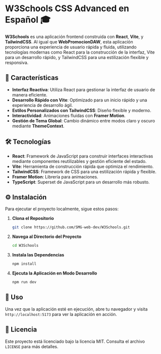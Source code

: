 # W3Schools CSS Advanced en Español 🎓

**W3Schools** es una aplicación frontend construida con **React**, **Vite**, y **TailwindCSS**. Al igual que **WebPromocionDAW**, esta aplicación proporciona una experiencia de usuario rápida y fluida, utilizando tecnologías modernas como React para la construcción de la interfaz, Vite para un desarrollo rápido, y TailwindCSS para una estilización flexible y responsiva.

## 🚀 Características
- **Interfaz Reactiva**: Utiliza React para gestionar la interfaz de usuario de manera eficiente.
- **Desarrollo Rápido con Vite**: Optimizado para un inicio rápido y una experiencia de desarrollo ágil.
- **Estilos Personalizados con TailwindCSS**: Diseño flexible y moderno.
- **Interactividad**: Animaciones fluidas con **Framer Motion**.
- **Gestión de Tema Global**: Cambio dinámico entre modos claro y oscuro mediante **ThemeContext**.

## 🛠️ Tecnologías
- **React**: Framework de JavaScript para construir interfaces interactivas mediante componentes reutilizables y gestión eficiente del estado.
- **Vite**: Herramienta de construcción rápida que optimiza el rendimiento.
- **TailwindCSS**: Framework de CSS para una estilización rápida y flexible.
- **Framer Motion**: Librería para animaciones.
- **TypeScript**: Superset de JavaScript para un desarrollo más robusto.

## ⚙️ Instalación
Para ejecutar el proyecto localmente, sigue estos pasos:

1. **Clona el Repositorio**
    ```bash
    git clone https://github.com/SMG-web-dev/W3Schools.git
    ```
2. **Navega al Directorio del Proyecto**
    ```bash
    cd W3Schools
    ```
3. **Instala las Dependencias**
    ```bash
    npm install
    ```
4. **Ejecuta la Aplicación en Modo Desarrollo**
    ```bash
    npm run dev
    ```

## 📖 Uso
Una vez que la aplicación esté en ejecución, abre tu navegador y visita `http://localhost:5173` para ver la aplicación en acción.

## 📝 Licencia
Este proyecto está licenciado bajo la licencia MIT. Consulta el archivo `LICENSE` para más detalles.
